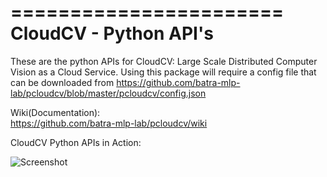 =======================
CloudCV - Python API's
=======================

These are the python APIs for CloudCV: Large Scale Distributed Computer Vision as a Cloud Service.
Using this package will require a config file that can be downloaded from 
https://github.com/batra-mlp-lab/pcloudcv/blob/master/pcloudcv/config.json

Wiki(Documentation):  
https://github.com/batra-mlp-lab/pcloudcv/wiki

CloudCV Python APIs in Action: 
 
![Screenshot](https://godel.ece.vt.edu/cloudcv/fileupload/media/pictures/output_new.gif)
